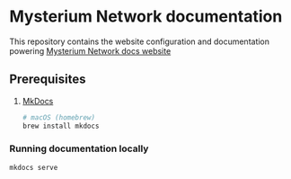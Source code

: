 # Mysterium Network documentation

This repository contains the website configuration and documentation powering [Mysterium Network docs website](http://docs.mysterium.network)

## Prerequisites

1. [MkDocs](https://www.mkdocs.org/#installation)
    ```bash
    # macOS (homebrew)
    brew install mkdocs
    ```  

### Running documentation locally

```bash
mkdocs serve
```
